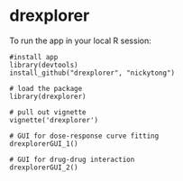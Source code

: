 drexplorer
==========

To run the app in your local R session:

    #install app
    library(devtools)
    install_github("drexplorer", "nickytong")
    
	# load the package
	library(drexplorer)
	
	# pull out vignette
	vignette('drexplorer')

	# GUI for dose-response curve fitting
	drexplorerGUI_1()
	
	# GUI for drug-drug interaction
	drexplorerGUI_2()